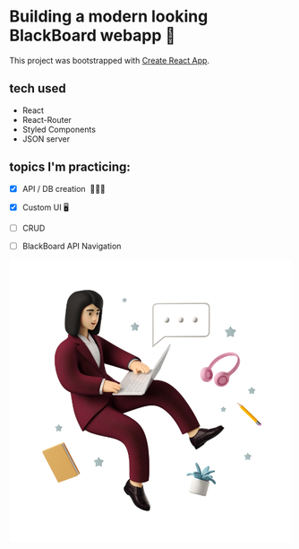 # Building a modern looking BlackBoard webapp 📝

This project was bootstrapped with [Create React App](https://github.com/facebook/create-react-app).

## tech used
 - React 
 - React-Router
 - Styled Components
 - JSON server

 ## topics I'm practicing: 

   - [x] API / DB creation  👨🏿‍💻
   - [x] Custom UI 🖥
   - [ ] CRUD
   - [ ] BlackBoard API Navigation


![picture alt](https://raw.githubusercontent.com/tedtalksbits/modern-blackboard/main/src/images/business-3d-casual-life-3d-freelancer.png "Illustration by Icons 8 from Ouch!")
